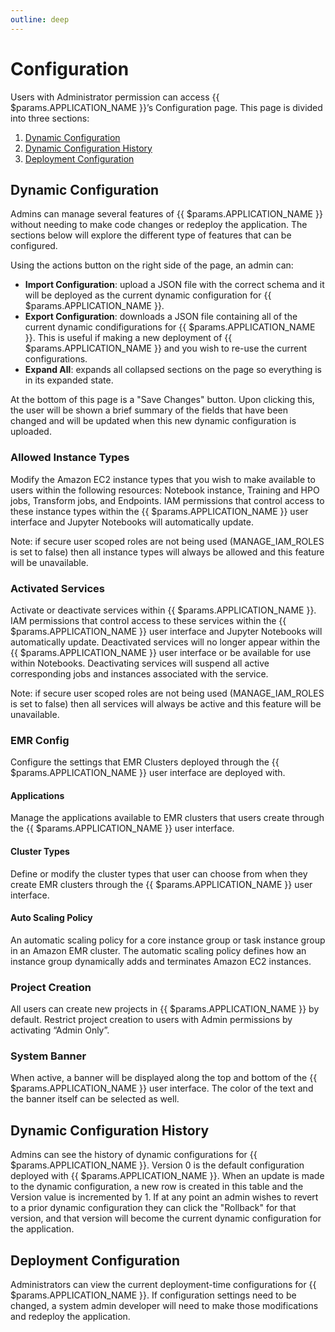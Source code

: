 ```yaml
---
outline: deep
---
```


# Configuration

Users with Administrator permission can access {{ $params.APPLICATION_NAME }}’s Configuration page. This page is divided into three sections:

1. [Dynamic Configuration](#dynamic-configuration)
2. [Dynamic Configuration History](#dynamic-configuration-history)
3. [Deployment Configuration](#deployment-configuration)

## Dynamic Configuration

Admins can manage several features of {{ $params.APPLICATION_NAME }} without needing to make code changes or redeploy the application. The sections below will explore the different type of features that can be configured.

Using the actions button on the right side of the page, an admin can:

- **Import Configuration**: upload a JSON file with the correct schema and it will be deployed as the current dynamic configuration for {{ $params.APPLICATION_NAME }}.
- **Export Configuration**: downloads a JSON file containing all of the current dynamic condifigurations for {{ $params.APPLICATION_NAME }}. This is useful if making a new deployment of {{ $params.APPLICATION_NAME }} and you wish to re-use the current configurations.
- **Expand All**: expands all collapsed sections on the page so everything is in its expanded state.

At the bottom of this page is a "Save Changes" button. Upon clicking this, the user will be shown a brief summary of the fields that have been changed and will be updated when this new dynamic configuration is uploaded.

### Allowed Instance Types

Modify the Amazon EC2 instance types that you wish to make available to users within the following resources: Notebook instance, Training and HPO jobs, Transform jobs, and Endpoints. IAM permissions that control access to these instance types within the {{ $params.APPLICATION_NAME }} user interface and Jupyter Notebooks will automatically update.

Note: if secure user scoped roles are not being used (MANAGE_IAM_ROLES is set to false) then all instance types will always be allowed and this feature will be unavailable.

### Activated Services

Activate or deactivate services within {{ $params.APPLICATION_NAME }}. IAM permissions that control access to these services within the {{ $params.APPLICATION_NAME }} user interface and Jupyter Notebooks will automatically update. Deactivated services will no longer appear within the {{ $params.APPLICATION_NAME }} user interface or be available for use within Notebooks. Deactivating services will suspend all active corresponding jobs and instances associated with the service.

Note: if secure user scoped roles are not being used (MANAGE_IAM_ROLES is set to false) then all services will always be active and this feature will be unavailable.

### EMR Config

Configure the settings that EMR Clusters deployed through the {{ $params.APPLICATION_NAME }} user interface are deployed with.

#### Applications

Manage the applications available to EMR clusters that users create through the {{ $params.APPLICATION_NAME }} user interface.

#### Cluster Types

Define or modify the cluster types that user can choose from when they create EMR clusters through the {{ $params.APPLICATION_NAME }} user interface.

#### Auto Scaling Policy

An automatic scaling policy for a core instance group or task instance group in an Amazon EMR cluster. The automatic scaling policy defines how an instance group dynamically adds and terminates Amazon EC2 instances.

### Project Creation

All users can create new projects in {{ $params.APPLICATION_NAME }} by default. Restrict project creation to users with Admin permissions by activating “Admin Only”.

### System Banner

When active, a banner will be displayed along the top and bottom of the {{ $params.APPLICATION_NAME }} user interface. The color of the text and the banner itself can be selected as well.

## Dynamic Configuration History

Admins can see the history of dynamic configurations for {{ $params.APPLICATION_NAME }}. Version 0 is the default configuration deployed with {{ $params.APPLICATION_NAME }}. When an update is made to the dynamic configuration, a new row is created in this table and the Version value is incremented by 1. If at any point an admin wishes to revert to a prior dynamic configuration they can click the "Rollback" for that version, and that version will become the current dynamic configuration for the application.

## Deployment Configuration

Administrators can view the current deployment-time configurations for {{ $params.APPLICATION_NAME }}. If configuration settings need to be changed, a system admin developer will need to make those modifications and redeploy the application.
